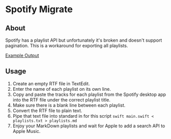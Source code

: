 # Spotify Migrate

## About
Spotify has a playlist API but unfortunately it's broken and doesn't
support pagination. This is a workaround for exporting all playlists.

[Example Output](https://gist.github.com/toby/07ae152682fbd513ccbe)

## Usage
1. Create an empty RTF file in TextEdit.
2. Enter the name of each playlist on its own line.
3. Copy and paste the tracks for each playlist from the Spotify desktop app into the RTF file under the correct playlist title.
4. Make sure there is a blank line between each playlist.
5. Convert the RTF file to plain text.
6. Pipe that text file into standard in for this script `swift main.swift < playlists.txt > playlists.md`
7. Enjoy your MarkDown playlists and wait for Apple to add a search API to Apple Music.
